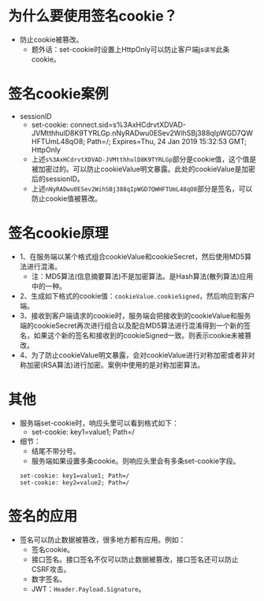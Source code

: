 # 为什么要使用签名cookie？
* 防止cookie被篡改。
    - 题外话：set-cookie时设置上HttpOnly可以防止客户端js```读写```此条cookie。

# 签名cookie案例
* sessionID
    - set-cookie: connect.sid=s%3AxHCdrvtXDVAD-JVMtthhulD8K9TYRLGp.nNyRADwu0ESev2WihSBj388qIpWGD7QWHFTUmL48qO8; Path=/; Expires=Thu, 24 Jan 2019 15:32:53 GMT; HttpOnly
    - 上述```s%3AxHCdrvtXDVAD-JVMtthhulD8K9TYRLGp```部分是cookie值，这个值是被加密过的。可以防止cookieValue明文暴露。此处的cookieValue是加密后的sessionID。
    - 上述```nNyRADwu0ESev2WihSBj388qIpWGD7QWHFTUmL48qO8```部分是签名，可以防止cookie值被篡改。

# 签名cookie原理
* 1、在服务端以某个格式组合cookieValue和cookieSecret，然后使用MD5算法进行混淆。
    - 注：MD5算法(信息摘要算法)不是加密算法。是Hash算法(散列算法)应用中的一种。
* 2、生成如下格式的cookie值：```cookieValue.cookieSigned```，然后响应到客户端。
* 3、接收到客户端请求的cookie时，服务端会把接收到的cookieValue和服务端的cookieSecret再次进行组合以及配合MD5算法进行混淆得到一个新的签名，如果这个新的签名和接收到的cookieSigned一致。则表示cookie未被篡改。
* 4、为了防止cookieValue明文暴露，会对cookieValue进行对称加密或者非对称加密(RSA算法)进行加密。案例中使用的是对称加密算法。

# 其他
* 服务端set-cookie时，响应头里可以看到格式如下：
    - set-cookie: key1=value1; Path=/
* 细节：
    - 结尾不带分号。
    - 服务端如果设置多条cookie。则响应头里会有多条set-cookie字段。
    ```
    set-cookie: key1=value1; Path=/
    set-cookie: key2=value2; Path=/
    ```

# 签名的应用
* 签名可以防止数据被篡改，很多地方都有应用。例如：
    - 签名cookie。
    - 接口签名。接口签名不仅可以防止数据被篡改，接口签名还可以防止CSRF攻击。
    - 数字签名。
    - JWT：```Header.Payload.Signature```。

